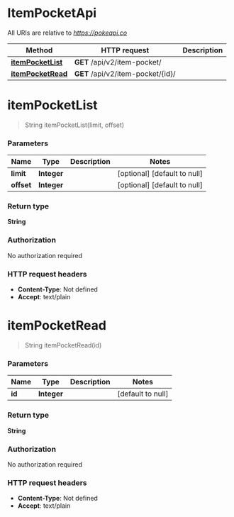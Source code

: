 # ItemPocketApi

All URIs are relative to *https://pokeapi.co*

| Method | HTTP request | Description |
|------------- | ------------- | -------------|
| [**itemPocketList**](ItemPocketApi.md#itemPocketList) | **GET** /api/v2/item-pocket/ |  |
| [**itemPocketRead**](ItemPocketApi.md#itemPocketRead) | **GET** /api/v2/item-pocket/{id}/ |  |


<a name="itemPocketList"></a>
# **itemPocketList**
> String itemPocketList(limit, offset)



### Parameters

|Name | Type | Description  | Notes |
|------------- | ------------- | ------------- | -------------|
| **limit** | **Integer**|  | [optional] [default to null] |
| **offset** | **Integer**|  | [optional] [default to null] |

### Return type

**String**

### Authorization

No authorization required

### HTTP request headers

- **Content-Type**: Not defined
- **Accept**: text/plain

<a name="itemPocketRead"></a>
# **itemPocketRead**
> String itemPocketRead(id)



### Parameters

|Name | Type | Description  | Notes |
|------------- | ------------- | ------------- | -------------|
| **id** | **Integer**|  | [default to null] |

### Return type

**String**

### Authorization

No authorization required

### HTTP request headers

- **Content-Type**: Not defined
- **Accept**: text/plain

